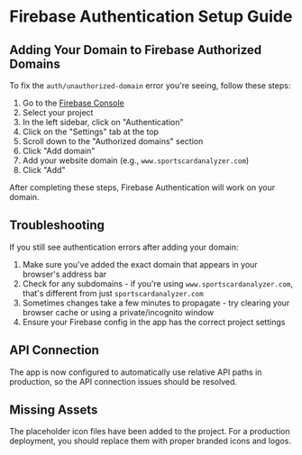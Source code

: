 # Firebase Authentication Setup Guide

## Adding Your Domain to Firebase Authorized Domains

To fix the `auth/unauthorized-domain` error you're seeing, follow these steps:

1. Go to the [Firebase Console](https://console.firebase.google.com/)
2. Select your project
3. In the left sidebar, click on "Authentication"
4. Click on the "Settings" tab at the top
5. Scroll down to the "Authorized domains" section
6. Click "Add domain"
7. Add your website domain (e.g., `www.sportscardanalyzer.com`)
8. Click "Add"

After completing these steps, Firebase Authentication will work on your domain.

## Troubleshooting

If you still see authentication errors after adding your domain:

1. Make sure you've added the exact domain that appears in your browser's address bar
2. Check for any subdomains - if you're using `www.sportscardanalyzer.com`, that's different from just `sportscardanalyzer.com`
3. Sometimes changes take a few minutes to propagate - try clearing your browser cache or using a private/incognito window
4. Ensure your Firebase config in the app has the correct project settings

## API Connection

The app is now configured to automatically use relative API paths in production, so the API connection issues should be resolved.

## Missing Assets

The placeholder icon files have been added to the project. For a production deployment, you should replace them with proper branded icons and logos. 